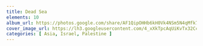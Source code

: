 ```yaml
---
title: Dead Sea
elements: 10
album_url: https://photos.google.com/share/AF1QipOHHb6kH0Vk4NSm5N4qMfk7PVelN1EqnxtB6anys0Tc22yAsO0LT7MytR7rENKq6A?key=bm4wM3NtV1B4ODFoM3hyRGVBSmd2WlpIeUMxTElB
cover_image_url: https://lh3.googleusercontent.com/4_xXkTpcAqUiKvTx32CcqRhYvNJlZ_715rsCreBoGfvRVFKN6TpKa0WvpWGr4n_EBYaB4kgryFCYStZ18SWDb31pUilgFi6v22XMlAoR25bEUwo8eyxccfGtAx0AwpmkCkMYKd__1ic3wKCw0GbqvSEqvIO5BS0DTDDyNeywbIUr13nwGknfAXacABRyFlkhUpuvNtIyHYWerZ7qMGj9OvNYvbCwMVtAvEHBf0bXoLZId9xNHEFP7co8qXDBlPyuwap-JkvSdUiqk8fUcObnLnGASUa0cIEJspmpuWOIJ0wGmU3Yij_qGiNB1AsWjFPiLIj5UrtMuyu2B5Hr24FxWbF5vdfy7pFtKqnZoRo1dOg2GXV26QEoYCFqr9CCKD_xjbQ6gK7wiQM_XtRMago7xmLpgTW_MvcI_r-Ll6Bir3hC0WW9YIa4DBjkQ-O1FXm1CVqVo1nELuP4bW6glKPJ8PLjrNU22SLHfx1tVRXyZSS0m4Hq3Zp_tggW0X-ibB7uNk84r9NbF5J9tzu0xRTrs_YDQIlPnF5-6RH6E5FnytGXNMPSQ44ltZX-yRWwdtHK-sO891XeeGTuWUgJ-OZGUQuTtueKXOeaTABTzLxehTBC4GOb7Tj2r3NTERF7YzJCDfhErVOz-g5qEMR7qAj69YFUvivIxG3yAmw2bod5GrOLsUxamGTeQxDB=s218-p-k-no
categories: [ Asia, Israel, Palestine ]
---
```

